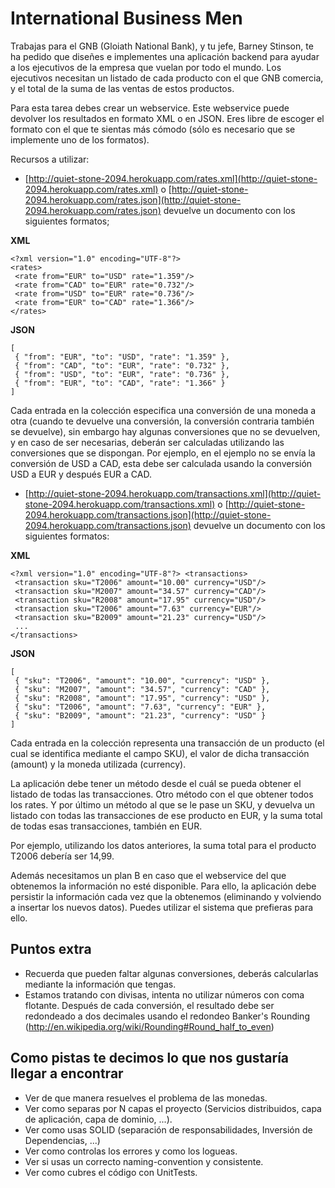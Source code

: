 # **International Business Men**


Trabajas para el GNB (Gloiath National Bank), y tu jefe, Barney Stinson, te ha pedido que diseñes e implementes una aplicación backend para ayudar a los ejecutivos de la empresa que vuelan por todo el mundo. Los ejecutivos necesitan un listado de cada producto con el que GNB comercia, y el total de la suma de las ventas de estos productos.

Para esta tarea debes crear un webservice. Este webservice puede devolver los resultados en formato XML o en JSON. Eres libre de escoger el formato con el que te sientas más cómodo (sólo es necesario que se implemente uno de los formatos).

Recursos a utilizar:

- [http://quiet-stone-2094.herokuapp.com/rates.xml](http://quiet-stone-2094.herokuapp.com/rates.xml) o [http://quiet-stone-2094.herokuapp.com/rates.json](http://quiet-stone-2094.herokuapp.com/rates.json) devuelve un documento con los siguientes formatos;

**XML**
```
<?xml version="1.0" encoding="UTF-8"?>
<rates>
 <rate from="EUR" to="USD" rate="1.359"/>
 <rate from="CAD" to="EUR" rate="0.732"/>
 <rate from="USD" to="EUR" rate="0.736"/>
 <rate from="EUR" to="CAD" rate="1.366"/>
</rates>
```

**JSON**
```
[
 { "from": "EUR", "to": "USD", "rate": "1.359" },
 { "from": "CAD", "to": "EUR", "rate": "0.732" },
 { "from": "USD", "to": "EUR", "rate": "0.736" },
 { "from": "EUR", "to": "CAD", "rate": "1.366" }
]
```

Cada entrada en la colección especifica una conversión de una moneda a otra (cuando te devuelve una conversión, la conversión contraria también se devuelve), sin embargo hay algunas conversiones que no se devuelven, y en caso de ser necesarias, deberán ser calculadas utilizando las conversiones que se dispongan. Por ejemplo, en el ejemplo no se envía la conversión de USD a CAD, esta debe ser calculada usando la conversión USD a EUR y después EUR a CAD.

- [http://quiet-stone-2094.herokuapp.com/transactions.xml](http://quiet-stone-2094.herokuapp.com/transactions.xml) o [http://quiet-stone-2094.herokuapp.com/transactions.json](http://quiet-stone-2094.herokuapp.com/transactions.json) devuelve un documento con los siguientes formatos:

**XML**
```
<?xml version="1.0" encoding="UTF-8"?> <transactions>
 <transaction sku="T2006" amount="10.00" currency="USD"/>
 <transaction sku="M2007" amount="34.57" currency="CAD"/>
 <transaction sku="R2008" amount="17.95" currency="USD"/>
 <transaction sku="T2006" amount="7.63" currency="EUR"/>
 <transaction sku="B2009" amount="21.23" currency="USD"/>
 ...
</transactions>
```

**JSON**
```
[
 { "sku": "T2006", "amount": "10.00", "currency": "USD" },
 { "sku": "M2007", "amount": "34.57", "currency": "CAD" },
 { "sku": "R2008", "amount": "17.95", "currency": "USD" },
 { "sku": "T2006", "amount": "7.63", "currency": "EUR" },
 { "sku": "B2009", "amount": "21.23", "currency": "USD" }
]
```

Cada entrada en la colección representa una transacción de un producto (el cual se identifica mediante el campo SKU), el valor de dicha transacción (amount) y la moneda utilizada (currency).

La aplicación debe tener un método desde el cuál se pueda obtener el listado de todas las transacciones. Otro método con el que obtener todos los rates. Y por último un método al que se le pase un SKU, y devuelva un listado con todas las transacciones de ese producto en EUR, y la suma total de todas esas transacciones, también en EUR.

Por ejemplo, utilizando los datos anteriores, la suma total para el producto T2006 debería ser 14,99.

Además necesitamos un plan B en caso que el webservice del que obtenemos la información no esté disponible. Para ello, la aplicación debe persistir la información cada vez que la obtenemos (eliminando y volviendo a insertar los nuevos datos). Puedes utilizar el sistema que prefieras para ello.

## **Puntos extra** 
* Recuerda que pueden faltar algunas conversiones, deberás calcularlas mediante la información que tengas.
* Estamos tratando con divisas, intenta no utilizar números con coma flotante.
Después de cada conversión, el resultado debe ser redondeado a dos decimales usando el redondeo Banker's Rounding (http://en.wikipedia.org/wiki/Rounding#Round_half_to_even)
	
## **Como pistas te decimos lo que nos gustaría llegar a encontrar**
* Ver de que manera resuelves el problema de las monedas.
* Ver como separas por N capas el proyecto (Servicios distribuidos, capa de aplicación, capa de dominio, ...). 
* Ver como usas SOLID (separación de responsabilidades, Inversión de Dependencias, ...)
* Ver como controlas los errores y como los logueas.
* Ver si usas un correcto naming-convention y consistente.
* Ver como cubres el código con UnitTests.

